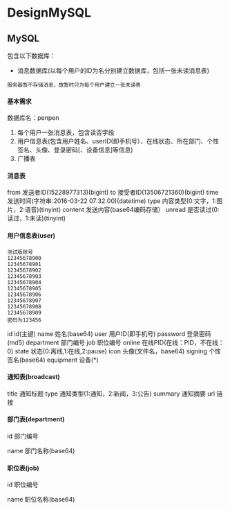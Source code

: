 # DesignMySQL

## MySQL

包含以下数据库：

* 消息数据库(以每个用户的ID为名分别建立数据库，包括一张未读消息表)

```
服务器暂不存储消息，故暂时只为每个用户建立一张未读表
```
#### 基本需求

数据库名：penpen

1. 每个用户一张消息表，包含读否字段
2. 用户信息表(包含用户姓名、userID(即手机号）、在线状态、所在部门、个性签名、头像、登录密码[、设备信息]等信息)
3. 广播表

#### 消息表

from	发送者ID(15228977313)(bigint)
to		接受者ID(13506721360)(bigint)
time	发送时间(字符串:2016-03-22 07:32:00)(datetime)
type	内容类型(0:文字，1:图片，2:语音)(tinyint)
content	发送内容(base64编码存储）
unread	是否读过(0:读过，1:未读)(tinyint)

#### 用户信息表(user)

````
测试版账号
12345678900
12345678901
12345678902
12345678903
12345678904
12345678905
12345678906
12345678907
12345678908
12345678909
密码为123456
````

id			id(主键)
name		姓名(base64)
user		用户ID(即手机号)
password	登录密码(md5)
department	部门编号
job			职位编号
online		在线PID(在线：PID，不在线：0)
state		状态(0:离线,1:在线,2:pause)
icon		头像(文件名，base64)
signing		个性签名(base64)
equipment	设备(*)

#### 通知表(broadcast)

title	通知标题
type	通知类型(1:通知，2:新闻，3:公告)
summary	通知摘要
url		链接

#### 部门表(department)

id		部门编号

name	部门名称(base64)

#### 职位表(job)

id		职位编号

name	职位名称(base64)



